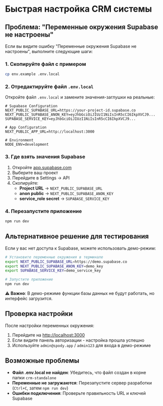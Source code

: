 # Быстрая настройка CRM системы

## Проблема: "Переменные окружения Supabase не настроены"

Если вы видите ошибку "Переменные окружения Supabase не настроены", выполните следующие шаги:

### 1. Скопируйте файл с примером

```bash
cp env.example .env.local
```

### 2. Отредактируйте файл `.env.local`

Откройте файл `.env.local` и замените значения-заглушки на реальные:

```env
# Supabase Configuration
NEXT_PUBLIC_SUPABASE_URL=https://your-project-id.supabase.co
NEXT_PUBLIC_SUPABASE_ANON_KEY=eyJhbGciOiJIUzI1NiIsInR5cCI6IkpXVCJ9...
SUPABASE_SERVICE_KEY=eyJhbGciOiJIUzI1NiIsInR5cCI6IkpXVCJ9...

# App Configuration
NEXT_PUBLIC_APP_URL=http://localhost:3000

# Environment
NODE_ENV=development
```

### 3. Где взять значения Supabase

1. Откройте [app.supabase.com](https://app.supabase.com)
2. Выберите ваш проект
3. Перейдите в Settings → API
4. Скопируйте:
   - **Project URL** → `NEXT_PUBLIC_SUPABASE_URL`
   - **anon public** → `NEXT_PUBLIC_SUPABASE_ANON_KEY`
   - **service_role secret** → `SUPABASE_SERVICE_KEY`

### 4. Перезапустите приложение

```bash
npm run dev
```

## Альтернативное решение для тестирования

Если у вас нет доступа к Supabase, можете использовать демо-режим:

```bash
# Установите переменные окружения в терминале
export NEXT_PUBLIC_SUPABASE_URL=https://demo.supabase.co
export NEXT_PUBLIC_SUPABASE_ANON_KEY=demo_key
export SUPABASE_SERVICE_KEY=demo_service_key

# Запустите приложение
npm run dev
```

⚠️ **Важно**: В демо-режиме функции базы данных не будут работать, но интерфейс загрузится.

## Проверка настройки

После настройки переменных окружения:

1. Перейдите на [http://localhost:3000](http://localhost:3000)
2. Если видите панель авторизации - настройка прошла успешно
3. Используйте `admin@spody.app` / `admin123` для входа в демо-режиме

## Возможные проблемы

- **Файл .env.local не найден**: Убедитесь, что файл создан в корне папки `crm-standalone`
- **Переменные не загружаются**: Перезапустите сервер разработки (`Ctrl+C`, затем `npm run dev`)
- **Ошибки подключения**: Проверьте правильность URL и ключей Supabase 